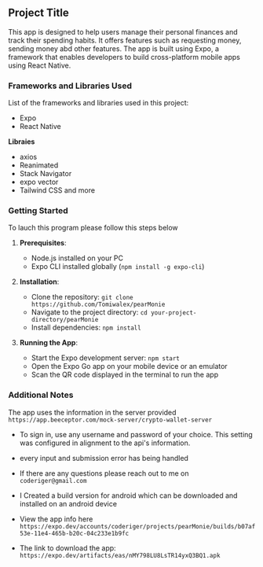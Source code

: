 ## Project Title

This app is designed to help users manage their personal finances and track their spending habits. It offers features such as requesting money, sending money abd other features. The app is built using Expo, a framework that enables developers to build cross-platform mobile apps using React Native.

### Frameworks and Libraries Used

List of the frameworks and libraries used in this project:

- Expo
- React Native

**Libraies**

- axios
- Reanimated
- Stack Navigator
- expo vector
- Tailwind CSS and more

### Getting Started

To lauch this program please follow this steps below

1. **Prerequisites**:

   - Node.js installed on your PC
   - Expo CLI installed globally (`npm install -g expo-cli`)

2. **Installation**:

   - Clone the repository: `git clone https://github.com/Tomiwalex/pearMonie`
   - Navigate to the project directory: `cd your-project-directory/pearMonie`
   - Install dependencies: `npm install`

3. **Running the App**:
   - Start the Expo development server: `npm start`
   - Open the Expo Go app on your mobile device or an emulator
   - Scan the QR code displayed in the terminal to run the app

### Additional Notes

The app uses the information in the server provided `https://app.beeceptor.com/mock-server/crypto-wallet-server`

- To sign in, use any username and password of your choice. This setting was configured in alignment to the api's information.

- every input and submission error has being handled

- If there are any questions please reach out to me on `coderiger@gmail.com`

- I Created a build version for android which can be downloaded and installed on an android device

- View the app info here `https://expo.dev/accounts/coderiger/projects/pearMonie/builds/b07af53e-11e4-465b-b20c-04c233e1b9fc`

- The link to download the app: `https://expo.dev/artifacts/eas/nMY798LU8LsTR14yxQ3BQ1.apk`
